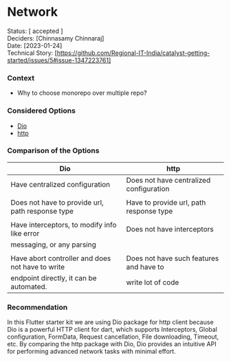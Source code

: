 # Network

Status: [ accepted ] \
Deciders: [Chinnasamy Chinnaraj]\
Date: [2023-01-24]\
Technical Story: [https://github.com/Regional-IT-India/catalyst-getting-started/issues/5#issue-1347223761]

### Context

- Why to choose monorepo over multiple repo?

### Considered Options

- [Dio](https://pub.dev/packages/dio)
- [http](https://pub.dev/packages/http)

### Comparison of the Options

| Dio                                              | http                                    |
|--------------------------------------------------|-----------------------------------------|
| Have centralized configuration                   | Does not have centralized configuration |
|                                                  |                                         |
| Does not have to provide url, path response type | Have to provide url, path response type |
|                                                  |                                         |
| Have interceptors, to modify info like error     | Does not have interceptors              |
| messaging, or any parsing                        |                                         |
|                                                  |                                         |
| Have abort controller and does not have to write | Does not have such features and have to |
| endpoint directly, it can be automated.          | write lot of code                       |

### Recommendation

In this Flutter starter kit we are using Dio package for http client because Dio is a powerful HTTP client for dart,
which supports Interceptors, Global configuration, FormData, Request cancellation, File downloading, Timeout, etc.
By comparing the http package with Dio, Dio provides an intuitive API for performing advanced network tasks with
minimal effort.
